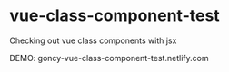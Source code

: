 # vue-class-component-test
Checking out vue class components with jsx

DEMO: goncy-vue-class-component-test.netlify.com
